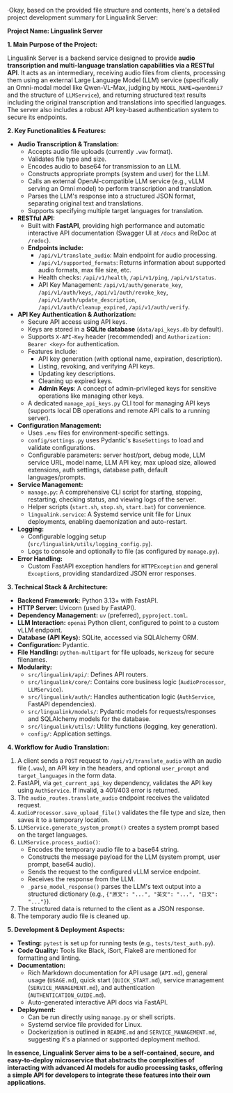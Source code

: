 ·Okay, based on the provided file structure and contents, here's a detailed project development summary for Lingualink Server:

**Project Name: Lingualink Server**

**1. Main Purpose of the Project:**

Lingualink Server is a backend service designed to provide **audio transcription and multi-language translation capabilities via a RESTful API**. It acts as an intermediary, receiving audio files from clients, processing them using an external Large Language Model (LLM) service (specifically an Omni-modal model like Qwen-VL-Max, judging by `MODEL_NAME=qwenOmni7` and the structure of `LLMService`), and returning structured text results including the original transcription and translations into specified languages. The server also includes a robust API key-based authentication system to secure its endpoints.

**2. Key Functionalities & Features:**

*   **Audio Transcription & Translation:**
    *   Accepts audio file uploads (currently `.wav` format).
    *   Validates file type and size.
    *   Encodes audio to base64 for transmission to an LLM.
    *   Constructs appropriate prompts (system and user) for the LLM.
    *   Calls an external OpenAI-compatible LLM service (e.g., vLLM serving an Omni model) to perform transcription and translation.
    *   Parses the LLM's response into a structured JSON format, separating original text and translations.
    *   Supports specifying multiple target languages for translation.
*   **RESTful API:**
    *   Built with **FastAPI**, providing high performance and automatic interactive API documentation (Swagger UI at `/docs` and ReDoc at `/redoc`).
    *   **Endpoints include:**
        *   `/api/v1/translate_audio`: Main endpoint for audio processing.
        *   `/api/v1/supported_formats`: Returns information about supported audio formats, max file size, etc.
        *   Health checks: `/api/v1/health`, `/api/v1/ping`, `/api/v1/status`.
        *   API Key Management: `/api/v1/auth/generate_key`, `/api/v1/auth/keys`, `/api/v1/auth/revoke_key`, `/api/v1/auth/update_description`, `/api/v1/auth/cleanup_expired`, `/api/v1/auth/verify`.
*   **API Key Authentication & Authorization:**
    *   Secure API access using API keys.
    *   Keys are stored in a **SQLite database** (`data/api_keys.db` by default).
    *   Supports `X-API-Key` header (recommended) and `Authorization: Bearer <key>` for authentication.
    *   Features include:
        *   API key generation (with optional name, expiration, description).
        *   Listing, revoking, and verifying API keys.
        *   Updating key descriptions.
        *   Cleaning up expired keys.
        *   **Admin Keys**: A concept of admin-privileged keys for sensitive operations like managing other keys.
    *   A dedicated `manage_api_keys.py` CLI tool for managing API keys (supports local DB operations and remote API calls to a running server).
*   **Configuration Management:**
    *   Uses `.env` files for environment-specific settings.
    *   `config/settings.py` uses Pydantic's `BaseSettings` to load and validate configurations.
    *   Configurable parameters: server host/port, debug mode, LLM service URL, model name, LLM API key, max upload size, allowed extensions, auth settings, database path, default languages/prompts.
*   **Service Management:**
    *   `manage.py`: A comprehensive CLI script for starting, stopping, restarting, checking status, and viewing logs of the server.
    *   Helper scripts (`start.sh`, `stop.sh`, `start.bat`) for convenience.
    *   `lingualink.service`: A Systemd service unit file for Linux deployments, enabling daemonization and auto-restart.
*   **Logging:**
    *   Configurable logging setup (`src/lingualink/utils/logging_config.py`).
    *   Logs to console and optionally to file (as configured by `manage.py`).
*   **Error Handling:**
    *   Custom FastAPI exception handlers for `HTTPException` and general `Exception`s, providing standardized JSON error responses.

**3. Technical Stack & Architecture:**

*   **Backend Framework:** Python 3.13+ with FastAPI.
*   **HTTP Server:** Uvicorn (used by FastAPI).
*   **Dependency Management:** `uv` (preferred), `pyproject.toml`.
*   **LLM Interaction:** `openai` Python client, configured to point to a custom vLLM endpoint.
*   **Database (API Keys):** SQLite, accessed via SQLAlchemy ORM.
*   **Configuration:** Pydantic.
*   **File Handling:** `python-multipart` for file uploads, `Werkzeug` for secure filenames.
*   **Modularity:**
    *   `src/lingualink/api/`: Defines API routers.
    *   `src/lingualink/core/`: Contains core business logic (`AudioProcessor`, `LLMService`).
    *   `src/lingualink/auth/`: Handles authentication logic (`AuthService`, FastAPI dependencies).
    *   `src/lingualink/models/`: Pydantic models for requests/responses and SQLAlchemy models for the database.
    *   `src/lingualink/utils/`: Utility functions (logging, key generation).
    *   `config/`: Application settings.

**4. Workflow for Audio Translation:**

1.  A client sends a `POST` request to `/api/v1/translate_audio` with an audio file (`.wav`), an API key in the headers, and optional `user_prompt` and `target_languages` in the form data.
2.  FastAPI, via `get_current_api_key` dependency, validates the API key using `AuthService`. If invalid, a 401/403 error is returned.
3.  The `audio_routes.translate_audio` endpoint receives the validated request.
4.  `AudioProcessor.save_upload_file()` validates the file type and size, then saves it to a temporary location.
5.  `LLMService.generate_system_prompt()` creates a system prompt based on the target languages.
6.  `LLMService.process_audio()`:
    *   Encodes the temporary audio file to a base64 string.
    *   Constructs the message payload for the LLM (system prompt, user prompt, base64 audio).
    *   Sends the request to the configured vLLM service endpoint.
    *   Receives the response from the LLM.
    *   `_parse_model_response()` parses the LLM's text output into a structured dictionary (e.g., `{"原文": "...", "英文": "...", "日文": "..."}`).
7.  The structured data is returned to the client as a JSON response.
8.  The temporary audio file is cleaned up.

**5. Development & Deployment Aspects:**

*   **Testing:** `pytest` is set up for running tests (e.g., `tests/test_auth.py`).
*   **Code Quality:** Tools like Black, iSort, Flake8 are mentioned for formatting and linting.
*   **Documentation:**
    *   Rich Markdown documentation for API usage (`API.md`), general usage (`USAGE.md`), quick start (`QUICK_START.md`), service management (`SERVICE_MANAGEMENT.md`), and authentication (`AUTHENTICATION_GUIDE.md`).
    *   Auto-generated interactive API docs via FastAPI.
*   **Deployment:**
    *   Can be run directly using `manage.py` or shell scripts.
    *   Systemd service file provided for Linux.
    *   Dockerization is outlined in `README.md` and `SERVICE_MANAGEMENT.md`, suggesting it's a planned or supported deployment method.

**In essence, Lingualink Server aims to be a self-contained, secure, and easy-to-deploy microservice that abstracts the complexities of interacting with advanced AI models for audio processing tasks, offering a simple API for developers to integrate these features into their own applications.**